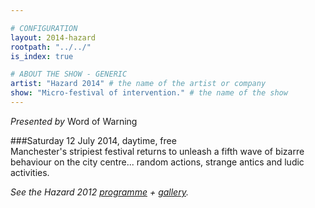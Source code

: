 ```yaml
---

# CONFIGURATION
layout: 2014-hazard
rootpath: "../../"
is_index: true

# ABOUT THE SHOW - GENERIC
artist: "Hazard 2014" # the name of the artist or company
show: "Micro-festival of intervention." # the name of the show
---
```

*Presented by* Word of Warning        
        
###Saturday 12 July 2014, daytime, free     
Manchester's stripiest festival returns to unleash a fifth wave of bizarre behaviour on the city centre... random actions, strange antics and ludic activities.    
             
*See the Hazard 2012 [programme](/archive/2012-hazard) + [gallery](/galleries/2012-hazard).*